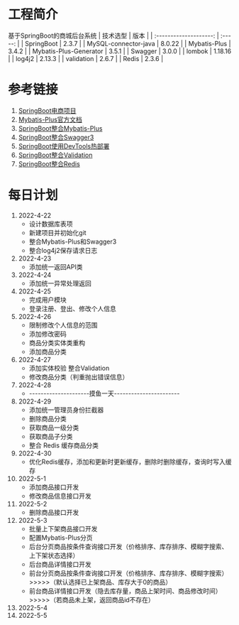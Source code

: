 # 工程简介
基于SpringBoot的商城后台系统
|        技术选型        |  版本   |
| :--------------------: | :-----: |
|       SpringBoot       |  2.3.7  |
|  MySQL-connector-java  | 8.0.22  |
|      Mybatis-Plus      |  3.4.2  |
| Mybatis-Plus-Generator |  3.5.1  |
|        Swagger         |  3.0.0  |
|         lombok         | 1.18.16 |
|         log4j2         | 2.13.3  |
|       validation       |  2.6.7  |
|         Redis          |  2.3.6  |


# 参考链接

1. [SpringBoot电商项目](https://blog.csdn.net/csucsgoat/category_11604468.html?spm=1001.2014.3001.5515)
2. [Mybatis-Plus官方文档](https://baomidou.com/)
3. [SpringBoot整合Mybatis-Plus](https://www.cnblogs.com/liuyj-top/p/12976396.html)
4. [SpringBoot整合Swagger3](https://segmentfault.com/a/1190000037455077)
5. [SpringBoot使用DevTools热部署](https://blog.csdn.net/pan_junbiao/article/details/105840785)
6. [SpringBoot整合Validation](https://blog.csdn.net/weixin_42236404/article/details/105653432)
7. [SpringBoot整合Redis](https://wenku.baidu.com/view/aff2cfcbfbc75fbfc77da26925c52cc58ad69045.html)

   

# 每日计划

1. 2022-4-22
   - 设计数据库表项
   - 新建项目并初始化git
   - 整合Mybatis-Plus和Swagger3
   - 整合log4j2保存请求日志
2. 2022-4-23
   - 添加统一返回API类
3. 2022-4-24
   - 添加统一异常处理返回
4. 2022-4-25
   - 完成用户模块
   - 登录注册、登出、修改个人信息
5. 2022-4-26
   - 限制修改个人信息的范围
   - 添加修改密码
   - 商品分类实体类重构
   - 添加商品分类
6. 2022-4-27
   - 添加实体校验 整合Validation
   - 修改商品分类（判重抛出错误信息）
7. 2022-4-28
   - ---------------------摸鱼一天-----------------------
8. 2022-4-29
   - 添加统一管理员身份拦截器
   - 删除商品分类
   - 获取商品一级分类
   - 获取商品子分类
   - 整合 Redis 缓存商品分类
9. 2022-4-30
   - 优化Redis缓存，添加和更新时更新缓存，删除时删除缓存，查询时写入缓存
10. 2022-5-1
    - 添加商品接口开发
    - 修改商品信息接口开发
11. 2022-5-2
    - 删除商品接口开发
12. 2022-5-3
    - 批量上下架商品接口开发
    - 配置Mybatis-Plus分页
    - 后台分页商品按条件查询接口开发（价格排序、库存排序、模糊字搜索、上下架状态选择）
    - 后台商品详情接口开发
    - 前台分页商品按条件查询接口开发（价格排序、库存排序、模糊字搜索）>>>>>（默认选择已上架商品、库存大于0的商品）
    - 前台商品详情接口开发（隐去库存量，商品上架时间、商品修改时间）>>>>>（若商品未上架，返回商品id不存在）
13. 2022-5-4
14. 2022-5-5

